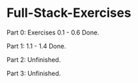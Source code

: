 # Full-Stack-Exercises

Part 0: Exercises 0.1 - 0.6 Done.

Part 1: 1.1 - 1.4 Done.

Part 2: Unfinished.

Part 3: Unfinished.
